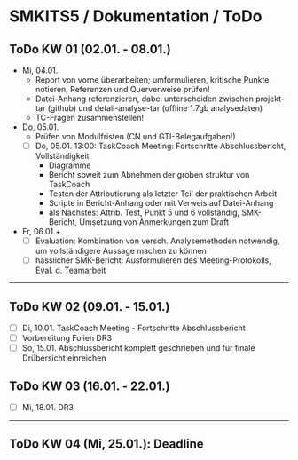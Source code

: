 # SMKITS5 / Dokumentation / ToDo
## ToDo KW 01 (02.01. - 08.01.)
- Mi, 04.01.
  - Report von vorne überarbeiten; umformulieren, kritische Punkte notieren, Referenzen und Querverweise prüfen!
  - Datei-Anhang referenzieren, dabei unterscheiden zwischen projekt-tar (github) und detail-analyse-tar (offline 1.7gb analysedaten)
  - TC-Fragen zusammenstellen!
- Do, 05.01.
  - Prüfen von Modulfristen (CN und GTI-Belegaufgaben!)
  - [ ] Do, 05.01. 13:00: TaskCoach Meeting: Fortschritte Abschlussbericht, Vollständigkeit
    - Diagramme
    - Bericht soweit zum Abnehmen der groben struktur von TaskCoach
    - Testen der Attributierung als letzter Teil der praktischen Arbeit
    - Scripte in Bericht-Anhang oder mit Verweis auf Datei-Anhang
    - als Nächstes: Attrib. Test, Punkt 5 und 6 vollständig, SMK-Bericht, Umsetzung von Anmerkungen zum Draft
- Fr, 06.01.+
  - [ ] Evaluation: Kombination von versch. Analysemethoden notwendig, um vollständigere Aussage machen zu können
  - [ ] hässlicher SMK-Bericht: Ausformulieren des Meeting-Protokolls, Eval. d. Teamarbeit
---
## ToDo KW 02 (09.01. - 15.01.)
- [ ] Di, 10.01. TaskCoach Meeting - Fortschritte Abschlussbericht
- [ ] Vorbereitung Folien DR3
- [ ] So, 15.01. Abschlussbericht komplett geschrieben und für finale Drübersicht einreichen
## ToDo KW 03 (16.01. - 22.01.)
- [ ] Mi, 18.01. DR3
---
## ToDo KW 04 (Mi, 25.01.): Deadline
